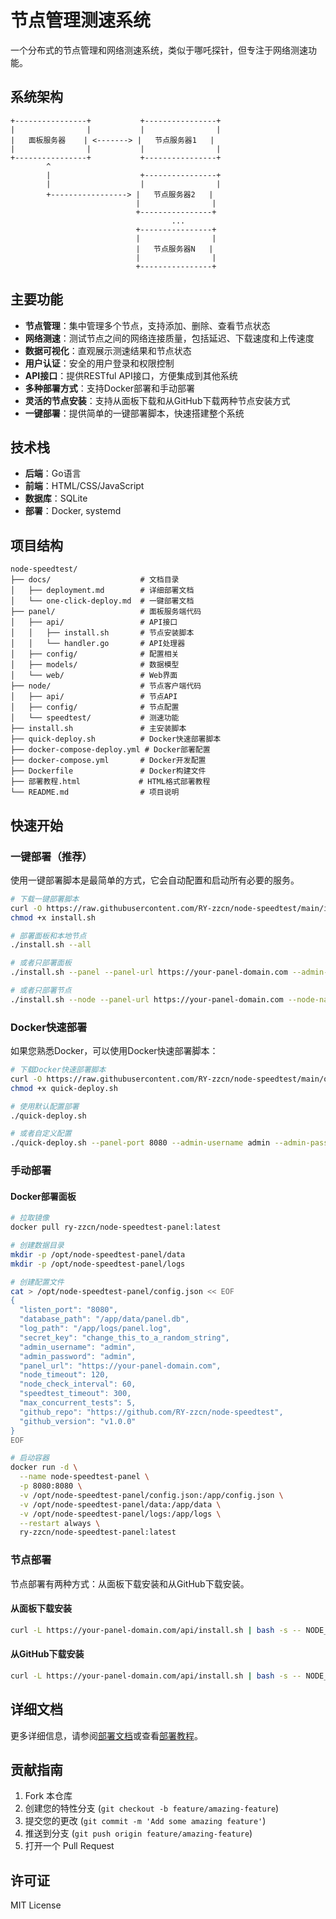 # 节点管理测速系统

一个分布式的节点管理和网络测速系统，类似于哪吒探针，但专注于网络测速功能。

## 系统架构

```
+----------------+           +----------------+
|                |           |                |
|   面板服务器    | <-------> |   节点服务器1   |
|                |           |                |
+----------------+           +----------------+
        ^
        |                    +----------------+
        |                    |                |
        +-----------------> |   节点服务器2   |
                            |                |
                            +----------------+
                                    ...
                            +----------------+
                            |                |
                            |   节点服务器N   |
                            |                |
                            +----------------+
```

## 主要功能

- **节点管理**：集中管理多个节点，支持添加、删除、查看节点状态
- **网络测速**：测试节点之间的网络连接质量，包括延迟、下载速度和上传速度
- **数据可视化**：直观展示测速结果和节点状态
- **用户认证**：安全的用户登录和权限控制
- **API接口**：提供RESTful API接口，方便集成到其他系统
- **多种部署方式**：支持Docker部署和手动部署
- **灵活的节点安装**：支持从面板下载和从GitHub下载两种节点安装方式
- **一键部署**：提供简单的一键部署脚本，快速搭建整个系统

## 技术栈

- **后端**：Go语言
- **前端**：HTML/CSS/JavaScript
- **数据库**：SQLite
- **部署**：Docker, systemd

## 项目结构

```
node-speedtest/
├── docs/                    # 文档目录
│   ├── deployment.md        # 详细部署文档
│   └── one-click-deploy.md  # 一键部署文档
├── panel/                   # 面板服务端代码
│   ├── api/                 # API接口
│   │   ├── install.sh       # 节点安装脚本
│   │   └── handler.go       # API处理器
│   ├── config/              # 配置相关
│   ├── models/              # 数据模型
│   └── web/                 # Web界面
├── node/                    # 节点客户端代码
│   ├── api/                 # 节点API
│   ├── config/              # 节点配置
│   └── speedtest/           # 测速功能
├── install.sh               # 主安装脚本
├── quick-deploy.sh          # Docker快速部署脚本
├── docker-compose-deploy.yml # Docker部署配置
├── docker-compose.yml       # Docker开发配置
├── Dockerfile               # Docker构建文件
├── 部署教程.html             # HTML格式部署教程
└── README.md                # 项目说明
```

## 快速开始

### 一键部署（推荐）

使用一键部署脚本是最简单的方式，它会自动配置和启动所有必要的服务。

```bash
# 下载一键部署脚本
curl -O https://raw.githubusercontent.com/RY-zzcn/node-speedtest/main/install.sh
chmod +x install.sh

# 部署面板和本地节点
./install.sh --all

# 或者只部署面板
./install.sh --panel --panel-url https://your-panel-domain.com --admin-username admin --admin-password your_password

# 或者只部署节点
./install.sh --node --panel-url https://your-panel-domain.com --node-name "香港节点"
```

### Docker快速部署

如果您熟悉Docker，可以使用Docker快速部署脚本：

```bash
# 下载Docker快速部署脚本
curl -O https://raw.githubusercontent.com/RY-zzcn/node-speedtest/main/quick-deploy.sh
chmod +x quick-deploy.sh

# 使用默认配置部署
./quick-deploy.sh

# 或者自定义配置
./quick-deploy.sh --panel-port 8080 --admin-username admin --admin-password your_password --node-name "本地节点"
```

### 手动部署

#### Docker部署面板

```bash
# 拉取镜像
docker pull ry-zzcn/node-speedtest-panel:latest

# 创建数据目录
mkdir -p /opt/node-speedtest-panel/data
mkdir -p /opt/node-speedtest-panel/logs

# 创建配置文件
cat > /opt/node-speedtest-panel/config.json << EOF
{
  "listen_port": "8080",
  "database_path": "/app/data/panel.db",
  "log_path": "/app/logs/panel.log",
  "secret_key": "change_this_to_a_random_string",
  "admin_username": "admin",
  "admin_password": "admin",
  "panel_url": "https://your-panel-domain.com",
  "node_timeout": 120,
  "node_check_interval": 60,
  "speedtest_timeout": 300,
  "max_concurrent_tests": 5,
  "github_repo": "https://github.com/RY-zzcn/node-speedtest",
  "github_version": "v1.0.0"
}
EOF

# 启动容器
docker run -d \
  --name node-speedtest-panel \
  -p 8080:8080 \
  -v /opt/node-speedtest-panel/config.json:/app/config.json \
  -v /opt/node-speedtest-panel/data:/app/data \
  -v /opt/node-speedtest-panel/logs:/app/logs \
  --restart always \
  ry-zzcn/node-speedtest-panel:latest
```

### 节点部署

节点部署有两种方式：从面板下载安装和从GitHub下载安装。

#### 从面板下载安装

```bash
curl -L https://your-panel-domain.com/api/install.sh | bash -s -- NODE_KEY NODE_NAME
```

#### 从GitHub下载安装

```bash
curl -L https://your-panel-domain.com/api/install.sh | bash -s -- NODE_KEY NODE_NAME --github
```

## 详细文档

更多详细信息，请参阅[部署文档](docs/deployment.md)或查看[部署教程](部署教程.html)。

## 贡献指南

1. Fork 本仓库
2. 创建您的特性分支 (`git checkout -b feature/amazing-feature`)
3. 提交您的更改 (`git commit -m 'Add some amazing feature'`)
4. 推送到分支 (`git push origin feature/amazing-feature`)
5. 打开一个 Pull Request

## 许可证

MIT License 